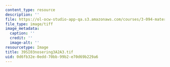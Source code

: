 ```yaml
---
content_type: resource
description: ''
file: https://ol-ocw-studio-app-qa.s3.amazonaws.com/courses/3-094-materials-in-human-experience-spring-2004/0d6fb32e0edd70bb99b2e70d69b229a6_39SI03nosering3A2A3.tif
file_type: image/tiff
image_metadata:
  caption: ''
  credit: ''
  image-alt: ''
resourcetype: Image
title: 39SI03nosering3A2A3.tif
uid: 0d6fb32e-0edd-70bb-99b2-e70d69b229a6
---
```

